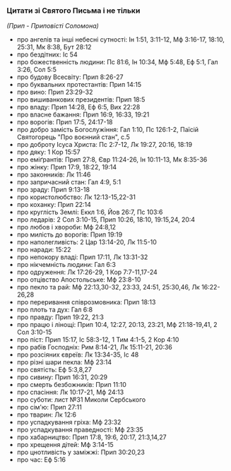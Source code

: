 ### Цитати зі Святого Письма і не тільки

_(Прип - Приповісті Соломона)_

+ про ангелів та інші небесні сутності: Ін 1:51, 3:11-12, Мф 3:16-17, 18:10, 25:31, Мк 8:38, Бут 28:12
+ про бездітних: Іс 54
+ про божественність людини: Пс 81:6, Ін 10:34, Мф 5:48, Еф 5:1, Гал 3:26, Сол 5:5
+ про будову Всесвіту: Прип 8:26-27
+ про буквальних протестантів: Прип 14:15
+ про вино: Прип 23:29-32
+ про вишиванкових президентів: Прип 18:5
+ про владу: Прип 14:28, Еф 6:5, Вих 22:28
+ про власне бажання: Прип 16:9, 16:33, 19:21
+ про ворогів: Прип 17:5, 24:17-18
+ про добро замість Богослужіння: Гал 1:10, Пс 126:1-2, Паїсій Святогорець "Про воєнний стан", с.5
+ про доброту Ісуса Христа: Пс 2:7-12, Лк 19:27, 20:16, 18:19
+ про дяку: 1 Кор 15:57
+ про еміґрантів: Прип 27:8, Євр 11:24-26, Ін 10:11-13, Мк 8:35-36
+ про жінку: Прип 17:9, 18:22, 19:14
+ про законників: Лк 11:46
+ про запричасний стан: Гал 4:9, 5:1
+ про зраду: Прип 9:13-18
+ про користолюбство: Лк 12:13-15,22-31
+ про коханку: Прип 22:14
+ про круглість Землі: Еккл 1:6, Йов 26:7, Пс 103:6
+ про ледарів: 2 Сол 3:10-15, Прип 10:26, 18:10, 19:15,24, 20:4
+ про любов і хвороби: Мф 24:8,12
+ про милість до ворогів: Прип 19:19
+ про наполегливість: 2 Цар 13:14-20, Лк 11:5-10
+ про наради: 15:22
+ про непокору владі: Прип 17:11, Лк 13:31-32
+ про нікчемність людини: Гал 6:3
+ про одруження: Лк 17:26-29, 1 Кор 7:7-11,17-24
+ про отцівство Апостольське: Мф 23:8-10
+ про пекло та рай: Мф 22:13,30-32, 23:33, 24:51, 25:30,46, Лк 16:22-26,28
+ про переривання співрозмовника: Прип 18:13
+ про плоть та дух: Гал 6:8
+ про правду: Прип 19:22, 21:3
+ про працю і лінощі: Прип 10:4, 12:27, 20:13, 23:21, Мф 21:18-19,41, 2 Сол 3:10-15
+ про піст: Прип 15:17, Іс 58:3-12, 1 Тим 4:1-5, 2 Кор 4:10
+ про рабів Господніх: Рим 8:14-21, Лк 15:11-21, 20:36
+ про розсіяних євреїв: Лк 13:34-35, Іс 48
+ про різні шари пекла: Мф 23:14
+ про святість: Еф 5:3,8,27
+ про сивину: Прип 16:31, 20:29
+ про смерть безбожників: Прип 11:10
+ про спасіння: Лк 10:17-21, Мф 24:13
+ про суботи: лист №31 Миколи Сербського
+ про сім'ю: Прип 27:11
+ про тварин: Лк 12:6
+ про успадкування гріха: Мф 23:32
+ про успадкування праведності: Мф 23:35
+ про хабарництво: Прип 17:8, 19:6, 20:17, 21:3,14,27
+ про хрещення дітей: Мф 3:14-15
+ про цнотливість у заміжжі: Прип 30:20,23
+ про час: Еф 5:16

